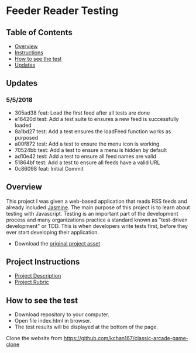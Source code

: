 # Feeder Reader Testing

## Table of Contents
* [Overview](#overview)
* [Instructions](#instructions)
* [How to see the test](#how-to-see-the-test)
* [Updates](#updates)

## Updates
### 5/5/2018
- 305ad38 feat: Load the first feed after all tests are done
- e16420d test: Add a test suite to ensures a new feed is successfully loaded
- 8a1bd27 test: Add a test ensures the loadFeed function works as purposed
- a00f872 test: Add a test to ensure the menu icon is working
- 70524bb test: Add a test to ensure a menu is hidden by default
- ad10e42 test: Add a test to ensure all feed names are valid
- 51864bf test: Add a test to ensure all feeds have a valid URL
- 0c86098 feat: Initial Commit

## Overview
This project I was given a web-based application that reads RSS feeds and already included [Jasmine](http://jasmine.github.io/).
The main purpose of this project is to learn about testing with Javascript. Testing is an important part of the development 
process and many organizations practice a standard known as "test-driven development" or TDD. This is when developers write 
tests first, before they ever start developing their application.
- Download the [original project asset](https://github.com/udacity/frontend-nanodegree-feedreader)

## Project Instructions
- [Project Description](https://github.com/udacity/frontend-nanodegree-feedreader/blob/master/README.md)
- [Project Rubric](https://review.udacity.com/#!/rubrics/18/view)

## How to see the test
* Download repository to your computer. 
* Open file index.html in browser.  
* The test results will be displayed at the bottom of the page.

Clone the website from https://github.com/kchan167/classic-arcade-game-clone
